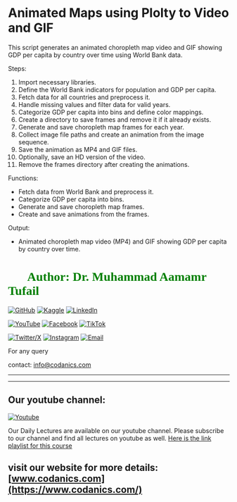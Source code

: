 # Animated Maps using Plolty to Video and GIF


This script generates an animated choropleth map video and GIF showing GDP per capita by country over time using World Bank data.

Steps:
1. Import necessary libraries.
2. Define the World Bank indicators for population and GDP per capita.
3. Fetch data for all countries and preprocess it.
4. Handle missing values and filter data for valid years.
5. Categorize GDP per capita into bins and define color mappings.
6. Create a directory to save frames and remove it if it already exists.
7. Generate and save choropleth map frames for each year.
8. Collect image file paths and create an animation from the image sequence.
9. Save the animation as MP4 and GIF files.
10. Optionally, save an HD version of the video.
11. Remove the frames directory after creating the animations.

Functions:
- Fetch data from World Bank and preprocess it.
- Categorize GDP per capita into bins.
- Generate and save choropleth map frames.
- Create and save animations from the frames.

Output:
- Animated choropleth map video (MP4) and GIF showing GDP per capita by country over time.




<h1 style="font-family: 'poppins'; font-weight: bold; color: Green;">👨‍💻Author: Dr. Muhammad Aamamr Tufail</h1>

[![GitHub](https://img.shields.io/badge/GitHub-Profile-blue?style=for-the-badge&logo=github)](https://github.com/AammarTufail) 
[![Kaggle](https://img.shields.io/badge/Kaggle-Profile-blue?style=for-the-badge&logo=kaggle)](https://www.kaggle.com/muhammadaammartufail) 
[![LinkedIn](https://img.shields.io/badge/LinkedIn-Profile-blue?style=for-the-badge&logo=linkedin)](https://www.linkedin.com/in/dr-muhammad-aammar-tufail-02471213b/)  

[![YouTube](https://img.shields.io/badge/YouTube-Profile-red?style=for-the-badge&logo=youtube)](https://www.youtube.com/@codanics) 
[![Facebook](https://img.shields.io/badge/Facebook-Profile-blue?style=for-the-badge&logo=facebook)](https://www.facebook.com/aammar.tufail) 
[![TikTok](https://img.shields.io/badge/TikTok-Profile-black?style=for-the-badge&logo=tiktok)](https://www.tiktok.com/@draammar)  

[![Twitter/X](https://img.shields.io/badge/Twitter-Profile-blue?style=for-the-badge&logo=twitter)](https://twitter.com/aammar_tufail) 
[![Instagram](https://img.shields.io/badge/Instagram-Profile-blue?style=for-the-badge&logo=instagram)](https://www.instagram.com/aammartufail/) 
[![Email](https://img.shields.io/badge/Email-Contact%20Me-red?style=for-the-badge&logo=email)](mailto:aammar@codanics.com)



For any query

contact: info@codanics.com

---
---

## **Our youtube channel:**
[![Youtube](./resources/01_Intro_poster.jpg)](http://www.youtube.com/watch?v=omk5b1m2h38)

Our Daily Lectures are available on our youtube channel. Please subscribe to our channel and find all lectures on youtube as well. [Here is the link playlist for this course](https://youtu.be/v54SksXk9Uk)

visit our website for more details:
[www.codanics.com](https://www.codanics.com/)
---
